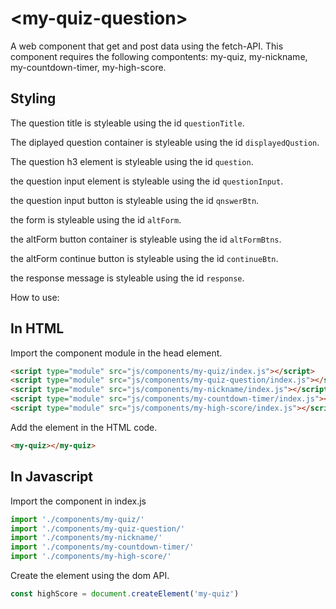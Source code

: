 # &lt;my-quiz-question&gt;

A web component that get and post data using the fetch-API. This component requires the following compontents: my-quiz, my-nickname, my-countdown-timer, my-high-score.

## Styling

The question title is styleable using the id `questionTitle`.

The diplayed question container is styleable using the id `displayedQustion`.

The question h3 element is styleable using the id `question`.

the question input element is styleable using the id `questionInput`.

the question input button is styleable using the id `qnswerBtn`.

the form is styleable using the id `altForm`.

the altForm button container is styleable using the id `altFormBtns`.

the altForm continue button is styleable using the id `continueBtn`.

the response message is styleable using the id `response`.

How to use:

## In HTML
Import the component module in the head element.
```HTML
<script type="module" src="js/components/my-quiz/index.js"></script>
<script type="module" src="js/components/my-quiz-question/index.js"></script>
<script type="module" src="js/components/my-nickname/index.js"></script>
<script type="module" src="js/components/my-countdown-timer/index.js"></script>
<script type="module" src="js/components/my-high-score/index.js"></script>
```

Add the element in the HTML code.
```HTML
<my-quiz></my-quiz>
```

## In Javascript
Import the component in index.js
```Javascript
import './components/my-quiz/'
import './components/my-quiz-question/'
import './components/my-nickname/'
import './components/my-countdown-timer/'
import './components/my-high-score/'
```
Create the element using the dom API.
```Javascript
const highScore = document.createElement('my-quiz')
```